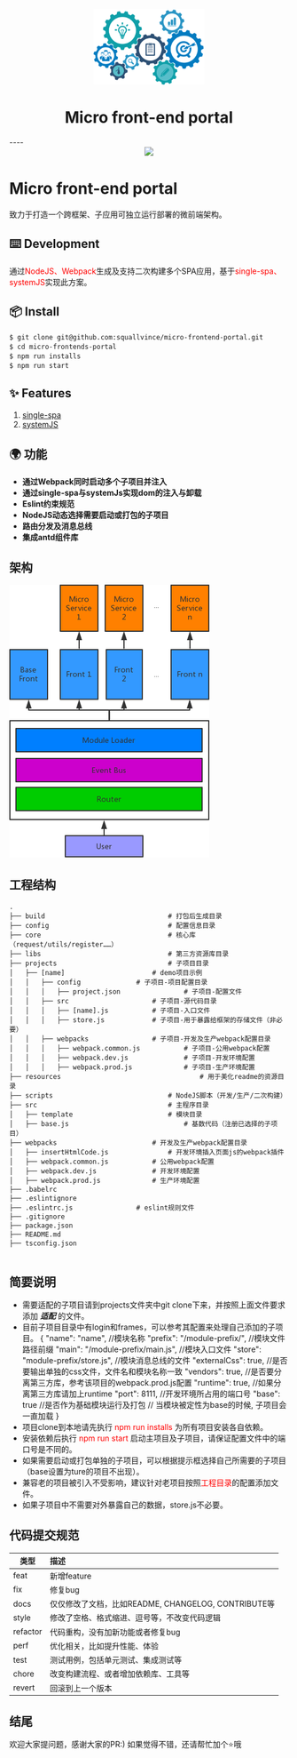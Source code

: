 <div align="center">
    <img width="200" alt="micro front-end portal" src="resources/images/logo.png">
</div>

<h1 align="center">Micro front-end portal</h1>
----

<div align="center">
  <img src="https://img.shields.io/badge/license-MIT-brightgreen.svg">
</div>


# Micro front-end portal

致力于打造一个跨框架、子应用可独立运行部署的微前端架构。


## ⌨️ Development


通过<font color=red>NodeJS、Webpack</font>生成及支持二次构建多个SPA应用，基于<font color=red>single-spa、systemJS</font>实现此方案。

## 📦 Install

```bash
$ git clone git@github.com:squallvince/micro-frontend-portal.git
$ cd micro-frontends-portal
$ npm run installs
$ npm run start
```

## ✨ Features
1. [single-spa](https://single-spa.js.org/)
2. [systemJS](https://github.com/systemjs/systemjs)

## 🌍 功能
- **通过Webpack同时启动多个子项目并注入**
- **通过single-spa与systemJs实现dom的注入与卸载**
- **Eslint约束规范**
- **NodeJS动态选择需要启动或打包的子项目**
- **路由分发及消息总线**
- **集成antd组件库**

## 架构
<img alt="micro front-end portal" src="resources/images/frames.png">

## 工程结构
```
.
├── build                    			# 打包后生成目录
├── config                   			# 配置信息目录
├── core                     			# 核心库（request/utils/register……）
├── libs                     			# 第三方资源库目录
├── projects                 			# 子项目目录
│   ├── [name]				        # demo项目示例
│   │   ├── config				# 子项目-项目配置目录        
│   │   │   ├── project.json		        # 子项目-配置文件
│   │   ├── src				        # 子项目-源代码目录
│   │   │   ├── [name].js			# 子项目-入口文件
│   │   │   ├── store.js			# 子项目-用于暴露给框架的存储文件（非必要）
│   │   ├── webpacks				# 子项目-开发及生产webpack配置目录
│   │   │   ├── webpack.common.js	        # 子项目-公用webpack配置
│   │   │   ├── webpack.dev.js		        # 子项目-开发环境配置
│   │   │   ├── webpack.prod.js		        # 子项目-生产环境配置
├── resources                                   # 用于美化readme的资源目录
├── scripts                  			# NodeJS脚本（开发/生产/二次构建）
├── src                      			# 主程序目录
│   ├── template           		        # 模块目录
│   ├── base.js             		        # 基数代码（注册已选择的子项目）
├── webpacks        				# 开发及生产webpack配置目录
│   ├── insertHtmlCode.js 		        # 开发环境插入页面js的webpack插件
│   ├── webpack.common.js 			# 公用webpack配置
│   ├── webpack.dev.js 				# 开发环境配置
│   ├── webpack.prod.js 			# 生产环境配置
├── .babelrc                 			
├── .eslintignore                 
├── .eslintrc.js   				# eslint规则文件              
├── .gitignore                 			
├── package.json  
├── README.md    
├── tsconfig.json
           			
```

## 简要说明

* 需要适配的子项目请到projects文件夹中git clone下来，并按照上面文件要求添加 ***适配*** 的文件。
* 目前子项目目录中有login和frames，可以参考其配置来处理自己添加的子项目。
  {
    "name": "name", //模块名称
      "prefix": "/module-prefix/", //模块文件路径前缀
      "main": "/module-prefix/main.js", //模块入口文件
      "store": "module-prefix/store.js", //模块消息总线的文件
      "externalCss": true, //是否要输出单独的css文件，文件名和模块名称一致
      "vendors": true, //是否要分离第三方库，参考该项目的webpack.prod.js配置
      "runtime": true, //如果分离第三方库请加上runtime
      "port": 8111, //开发环境所占用的端口号
      "base": true //是否作为基础模块运行及打包
      // 当模块被定性为base的时候, 子项目会一直加载
    }
* 项目clone到本地请先执行 <font color=red>npm run installs</font> 为所有项目安装各自依赖。
* 安装依赖后执行 <font color=red>npm run start</font> 启动主项目及子项目，请保证配置文件中的端口号是不同的。
* 如果需要启动或打包单独的子项目，可以根据提示框选择自己所需要的子项目（base设置为ture的项目不出现）。
* 兼容老的项目被引入不受影响，建议针对老项目按照<font color=red>工程目录</font>的配置添加文件。
* 如果子项目中不需要对外暴露自己的数据，store.js不必要。

## 代码提交规范

| **类型**        	| **描述**
| --------   		| :--------------------------------
| feat        	| 新增feature 
| fix        		| 修复bug
| docs        	| 仅仅修改了文档，比如README, CHANGELOG, CONTRIBUTE等
| style        	| 修改了空格、格式缩进、逗号等，不改变代码逻辑
| refactor		| 代码重构，没有加新功能或者修复bug
| perf				| 优化相关，比如提升性能、体验
| test				| 测试用例，包括单元测试、集成测试等
| chore			| 改变构建流程、或者增加依赖库、工具等
| revert			| 回滚到上一个版本

## 结尾

欢迎大家提问题，感谢大家的PR:) 如果觉得不错，还请帮忙加个:star:哦
